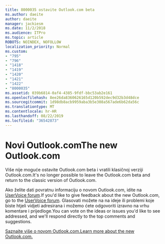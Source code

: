 ```yaml
---
title: 8000035 ostavite Outlook.com beta
ms.author: daeite
author: daeite
manager: jackiesm
ms.date: 11/2/2018
ms.audience: ITPro
ms.topic: article
ROBOTS: NOINDEX, NOFOLLOW
localization_priority: Normal
ms.custom:
- "795"
- "796"
- "1418"
- "1419"
- "1420"
- "1421"
- "1422"
- "8000035"
ms.assetid: 039b6814-0af4-4385-9fdf-bbc53ab2e161
ms.openlocfilehash: 8ee26da8360626165d120b592dec9d32b3d48dce
ms.sourcegitcommit: 1d98db8acb9959aba3b5e308a567ade6b62da56c
ms.translationtype: MT
ms.contentlocale: hr-HR
ms.lasthandoff: 08/22/2019
ms.locfileid: "36542873"
---
```

# <a name="the-new-outlookcom"></a><span data-ttu-id="7ea4a-102">Novi Outlook.com</span><span class="sxs-lookup"><span data-stu-id="7ea4a-102">The new Outlook.com</span></span>

<span data-ttu-id="7ea4a-103">Više nije moguće ostavite Outlook.com beta i vratili klasičnoj verziji Outlook.com.</span><span class="sxs-lookup"><span data-stu-id="7ea4a-103">It's no longer possible to leave the Outlook.com beta and return to the classic version of Outlook.com.</span></span>
  
<span data-ttu-id="7ea4a-104">Ako želite dati povratnu informaciju o novom Outlook.com, idite na [UserVoice forum](https://go.microsoft.com/fwlink/p/?linkid=851599).</span><span class="sxs-lookup"><span data-stu-id="7ea4a-104">If you'd like to give feedback about the new Outlook.com, go to the [UserVoice forum](https://go.microsoft.com/fwlink/p/?linkid=851599).</span></span> <span data-ttu-id="7ea4a-105">Glasovati možete na na ideje ili problemi koje biste htjeli vidjeti adresirana i možemo ćete odgovoriti izravno na vrhu komentare i prijedloge.</span><span class="sxs-lookup"><span data-stu-id="7ea4a-105">You can vote on the ideas or issues you'd like to see addressed, and we'll respond directly to the top comments and suggestions.</span></span>
  
[<span data-ttu-id="7ea4a-106">Saznajte više o novom Outlook.com.</span><span class="sxs-lookup"><span data-stu-id="7ea4a-106">Learn more about the new Outlook.com.</span></span>](https://go.microsoft.com/fwlink/p/?linkid=874356)
  